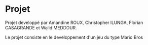 # Projet
Projet developpé par Amandine ROUX, Christopher ILUNGA, Florian CASAGRANDE et Walid MEDDOUR.


Le projet consiste en le developpement d'un jeu du type Mario Bros

